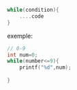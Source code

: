 ```c
while(condition){
    ....code
}
```

exemple: 

```c
// 0-9
int num=0;
while(number<=9){
    printf("%d",num);
    
}
```